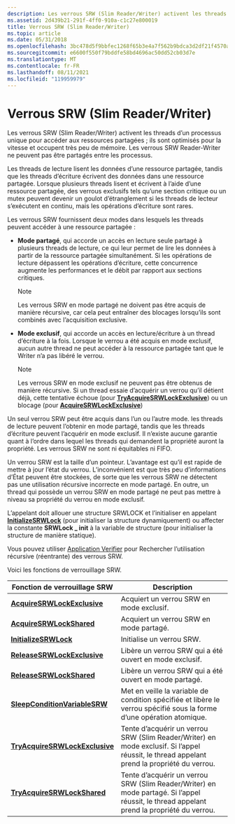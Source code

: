 ```yaml
---
description: Les verrous SRW (Slim Reader/Writer) activent les threads d’un processus unique pour accéder aux ressources partagées ; ils sont optimisés pour la vitesse et occupent très peu de mémoire.
ms.assetid: 2d439b21-291f-4ff0-910a-c1c27e800019
title: Verrous SRW (Slim Reader/Writer)
ms.topic: article
ms.date: 05/31/2018
ms.openlocfilehash: 3bc478d5f9bbfec1268f65b3e4a7f562b9bdca3d2df21f4570a52782eec9f028
ms.sourcegitcommit: e6600f550f79bddfe58bd4696ac50dd52cb03d7e
ms.translationtype: MT
ms.contentlocale: fr-FR
ms.lasthandoff: 08/11/2021
ms.locfileid: "119959979"
---
```

# <a name="slim-readerwriter-srw-locks"></a>Verrous SRW (Slim Reader/Writer)

Les verrous SRW (Slim Reader/Writer) activent les threads d’un processus unique pour accéder aux ressources partagées ; ils sont optimisés pour la vitesse et occupent très peu de mémoire. Les verrous SRW Reader-Writer ne peuvent pas être partagés entre les processus.

Les threads de lecture lisent les données d’une ressource partagée, tandis que les threads d’écriture écrivent des données dans une ressource partagée. Lorsque plusieurs threads lisent et écrivent à l’aide d’une ressource partagée, des verrous exclusifs tels qu’une section critique ou un mutex peuvent devenir un goulot d’étranglement si les threads de lecteur s’exécutent en continu, mais les opérations d’écriture sont rares.

Les verrous SRW fournissent deux modes dans lesquels les threads peuvent accéder à une ressource partagée :

-   **Mode partagé**, qui accorde un accès en lecture seule partagé à plusieurs threads de lecture, ce qui leur permet de lire les données à partir de la ressource partagée simultanément. Si les opérations de lecture dépassent les opérations d’écriture, cette concurrence augmente les performances et le débit par rapport aux sections critiques.
    > [!NOTE]
    > Les verrous SRW en mode partagé ne doivent pas être acquis de manière récursive, car cela peut entraîner des blocages lorsqu’ils sont combinés avec l’acquisition exclusive.

-   **Mode exclusif**, qui accorde un accès en lecture/écriture à un thread d’écriture à la fois. Lorsque le verrou a été acquis en mode exclusif, aucun autre thread ne peut accéder à la ressource partagée tant que le Writer n’a pas libéré le verrou.
    > [!NOTE]
    > Les verrous SRW en mode exclusif ne peuvent pas être obtenus de manière récursive. Si un thread essaie d’acquérir un verrou qu’il détient déjà, cette tentative échoue (pour [**TryAcquireSRWLockExclusive**](/windows/win32/api/synchapi/nf-synchapi-tryacquiresrwlockexclusive)) ou un blocage (pour [**AcquireSRWLockExclusive**](/windows/win32/api/synchapi/nf-synchapi-acquiresrwlockexclusive))

Un seul verrou SRW peut être acquis dans l’un ou l’autre mode. les threads de lecture peuvent l’obtenir en mode partagé, tandis que les threads d’écriture peuvent l’acquérir en mode exclusif. Il n’existe aucune garantie quant à l’ordre dans lequel les threads qui demandent la propriété auront la propriété. Les verrous SRW ne sont ni équitables ni FIFO.

Un verrou SRW est la taille d’un pointeur. L’avantage est qu’il est rapide de mettre à jour l’état du verrou. L’inconvénient est que très peu d’informations d’État peuvent être stockées, de sorte que les verrous SRW ne détectent pas une utilisation récursive incorrecte en mode partagé. En outre, un thread qui possède un verrou SRW en mode partagé ne peut pas mettre à niveau sa propriété du verrou en mode exclusif.

L’appelant doit allouer une structure SRWLOCK et l’initialiser en appelant [**InitializeSRWLock**](/windows/win32/api/synchapi/nf-synchapi-initializesrwlock) (pour initialiser la structure dynamiquement) ou affecter la constante **SRWLock \_ init** à la variable de structure (pour initialiser la structure de manière statique).

Vous pouvez utiliser [Application Verifier](/windows-hardware/drivers/devtest/application-verifier) pour Rechercher l’utilisation récursive (réentrante) des verrous SRW.

Voici les fonctions de verrouillage SRW.

| Fonction de verrouillage SRW                                                | Description                                                                                                                                       |
|------------------------------------------------------------------|---------------------------------------------------------------------------------------------------------------------------------------------------|
| [**AcquireSRWLockExclusive**](/windows/win32/api/synchapi/nf-synchapi-acquiresrwlockexclusive)       | Acquiert un verrou SRW en mode exclusif.                                                                                                           |
| [**AcquireSRWLockShared**](/windows/win32/api/synchapi/nf-synchapi-acquiresrwlockshared)             | Acquiert un verrou SRW en mode partagé.                                                                                                              |
| [**InitializeSRWLock**](/windows/win32/api/synchapi/nf-synchapi-initializesrwlock)                   | Initialise un verrou SRW.                                                                                                                           |
| [**ReleaseSRWLockExclusive**](/windows/win32/api/synchapi/nf-synchapi-releasesrwlockexclusive)       | Libère un verrou SRW qui a été ouvert en mode exclusif.                                                                                           |
| [**ReleaseSRWLockShared**](/windows/win32/api/synchapi/nf-synchapi-releasesrwlockshared)             | Libère un verrou SRW qui a été ouvert en mode partagé.                                                                                              |
| [**SleepConditionVariableSRW**](/windows/win32/api/synchapi/nf-synchapi-sleepconditionvariablesrw)   | Met en veille la variable de condition spécifiée et libère le verrou spécifié sous la forme d’une opération atomique.                                                |
| [**TryAcquireSRWLockExclusive**](/windows/win32/api/synchapi/nf-synchapi-tryacquiresrwlockexclusive) | Tente d’acquérir un verrou SRW (Slim Reader/Writer) en mode exclusif. Si l’appel réussit, le thread appelant prend la propriété du verrou. |
| [**TryAcquireSRWLockShared**](/windows/win32/api/synchapi/nf-synchapi-tryacquiresrwlockshared)       | Tente d’acquérir un verrou SRW (Slim Reader/Writer) en mode partagé. Si l’appel réussit, le thread appelant prend la propriété du verrou.    |

 
